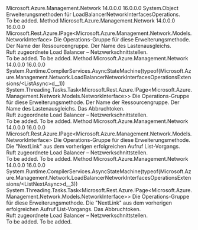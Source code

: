 <Type Name="LoadBalancerNetworkInterfacesOperationsExtensions" FullName="Microsoft.Azure.Management.Network.LoadBalancerNetworkInterfacesOperationsExtensions">
  <TypeSignature Language="C#" Value="public static class LoadBalancerNetworkInterfacesOperationsExtensions" />
  <TypeSignature Language="ILAsm" Value=".class public auto ansi abstract sealed beforefieldinit LoadBalancerNetworkInterfacesOperationsExtensions extends System.Object" />
  <TypeSignature Language="DocId" Value="T:Microsoft.Azure.Management.Network.LoadBalancerNetworkInterfacesOperationsExtensions" />
  <TypeSignature Language="VB.NET" Value="Public Module LoadBalancerNetworkInterfacesOperationsExtensions" />
  <TypeSignature Language="F#" Value="type LoadBalancerNetworkInterfacesOperationsExtensions = class" />
  <AssemblyInfo>
    <AssemblyName>Microsoft.Azure.Management.Network</AssemblyName>
    <AssemblyVersion>14.0.0.0</AssemblyVersion>
    <AssemblyVersion>16.0.0.0</AssemblyVersion>
  </AssemblyInfo>
  <Base>
    <BaseTypeName>System.Object</BaseTypeName>
  </Base>
  <Interfaces />
  <Docs>
    <summary>
            Erweiterungsmethoden für LoadBalancerNetworkInterfacesOperations.
            </summary>
    <remarks>To be added.</remarks>
  </Docs>
  <Members>
    <Member MemberName="List">
      <MemberSignature Language="C#" Value="public static Microsoft.Rest.Azure.IPage&lt;Microsoft.Azure.Management.Network.Models.NetworkInterface&gt; List (this Microsoft.Azure.Management.Network.ILoadBalancerNetworkInterfacesOperations operations, string resourceGroupName, string loadBalancerName);" />
      <MemberSignature Language="ILAsm" Value=".method public static hidebysig class Microsoft.Rest.Azure.IPage`1&lt;class Microsoft.Azure.Management.Network.Models.NetworkInterface&gt; List(class Microsoft.Azure.Management.Network.ILoadBalancerNetworkInterfacesOperations operations, string resourceGroupName, string loadBalancerName) cil managed" />
      <MemberSignature Language="DocId" Value="M:Microsoft.Azure.Management.Network.LoadBalancerNetworkInterfacesOperationsExtensions.List(Microsoft.Azure.Management.Network.ILoadBalancerNetworkInterfacesOperations,System.String,System.String)" />
      <MemberSignature Language="VB.NET" Value="&lt;Extension()&gt;&#xA;Public Function List (operations As ILoadBalancerNetworkInterfacesOperations, resourceGroupName As String, loadBalancerName As String) As IPage(Of NetworkInterface)" />
      <MemberSignature Language="F#" Value="static member List : Microsoft.Azure.Management.Network.ILoadBalancerNetworkInterfacesOperations * string * string -&gt; Microsoft.Rest.Azure.IPage&lt;Microsoft.Azure.Management.Network.Models.NetworkInterface&gt;" Usage="Microsoft.Azure.Management.Network.LoadBalancerNetworkInterfacesOperationsExtensions.List (operations, resourceGroupName, loadBalancerName)" />
      <MemberType>Method</MemberType>
      <AssemblyInfo>
        <AssemblyName>Microsoft.Azure.Management.Network</AssemblyName>
        <AssemblyVersion>14.0.0.0</AssemblyVersion>
        <AssemblyVersion>16.0.0.0</AssemblyVersion>
      </AssemblyInfo>
      <ReturnValue>
        <ReturnType>Microsoft.Rest.Azure.IPage&lt;Microsoft.Azure.Management.Network.Models.NetworkInterface&gt;</ReturnType>
      </ReturnValue>
      <Parameters>
        <Parameter Name="operations" Type="Microsoft.Azure.Management.Network.ILoadBalancerNetworkInterfacesOperations" RefType="this" />
        <Parameter Name="resourceGroupName" Type="System.String" />
        <Parameter Name="loadBalancerName" Type="System.String" />
      </Parameters>
      <Docs>
        <param name="operations">
            Die Operations-Gruppe für diese Erweiterungsmethode.
            </param>
        <param name="resourceGroupName">
            Der Name der Ressourcengruppe.
            </param>
        <param name="loadBalancerName">
            Der Name des Lastenausgleichs.
            </param>
        <summary>
            Ruft zugeordnete Load Balancer – Netzwerkschnittstellen.
            </summary>
        <returns>To be added.</returns>
        <remarks>To be added.</remarks>
      </Docs>
    </Member>
    <Member MemberName="ListAsync">
      <MemberSignature Language="C#" Value="public static System.Threading.Tasks.Task&lt;Microsoft.Rest.Azure.IPage&lt;Microsoft.Azure.Management.Network.Models.NetworkInterface&gt;&gt; ListAsync (this Microsoft.Azure.Management.Network.ILoadBalancerNetworkInterfacesOperations operations, string resourceGroupName, string loadBalancerName, System.Threading.CancellationToken cancellationToken = null);" />
      <MemberSignature Language="ILAsm" Value=".method public static hidebysig class System.Threading.Tasks.Task`1&lt;class Microsoft.Rest.Azure.IPage`1&lt;class Microsoft.Azure.Management.Network.Models.NetworkInterface&gt;&gt; ListAsync(class Microsoft.Azure.Management.Network.ILoadBalancerNetworkInterfacesOperations operations, string resourceGroupName, string loadBalancerName, valuetype System.Threading.CancellationToken cancellationToken) cil managed" />
      <MemberSignature Language="DocId" Value="M:Microsoft.Azure.Management.Network.LoadBalancerNetworkInterfacesOperationsExtensions.ListAsync(Microsoft.Azure.Management.Network.ILoadBalancerNetworkInterfacesOperations,System.String,System.String,System.Threading.CancellationToken)" />
      <MemberSignature Language="F#" Value="static member ListAsync : Microsoft.Azure.Management.Network.ILoadBalancerNetworkInterfacesOperations * string * string * System.Threading.CancellationToken -&gt; System.Threading.Tasks.Task&lt;Microsoft.Rest.Azure.IPage&lt;Microsoft.Azure.Management.Network.Models.NetworkInterface&gt;&gt;" Usage="Microsoft.Azure.Management.Network.LoadBalancerNetworkInterfacesOperationsExtensions.ListAsync (operations, resourceGroupName, loadBalancerName, cancellationToken)" />
      <MemberType>Method</MemberType>
      <AssemblyInfo>
        <AssemblyName>Microsoft.Azure.Management.Network</AssemblyName>
        <AssemblyVersion>14.0.0.0</AssemblyVersion>
        <AssemblyVersion>16.0.0.0</AssemblyVersion>
      </AssemblyInfo>
      <Attributes>
        <Attribute>
          <AttributeName>System.Runtime.CompilerServices.AsyncStateMachine(typeof(Microsoft.Azure.Management.Network.LoadBalancerNetworkInterfacesOperationsExtensions/&lt;ListAsync&gt;d__1))</AttributeName>
        </Attribute>
      </Attributes>
      <ReturnValue>
        <ReturnType>System.Threading.Tasks.Task&lt;Microsoft.Rest.Azure.IPage&lt;Microsoft.Azure.Management.Network.Models.NetworkInterface&gt;&gt;</ReturnType>
      </ReturnValue>
      <Parameters>
        <Parameter Name="operations" Type="Microsoft.Azure.Management.Network.ILoadBalancerNetworkInterfacesOperations" RefType="this" />
        <Parameter Name="resourceGroupName" Type="System.String" />
        <Parameter Name="loadBalancerName" Type="System.String" />
        <Parameter Name="cancellationToken" Type="System.Threading.CancellationToken" />
      </Parameters>
      <Docs>
        <param name="operations">
            Die Operations-Gruppe für diese Erweiterungsmethode.
            </param>
        <param name="resourceGroupName">
            Der Name der Ressourcengruppe.
            </param>
        <param name="loadBalancerName">
            Der Name des Lastenausgleichs.
            </param>
        <param name="cancellationToken">
            Das Abbruchtoken.
            </param>
        <summary>
            Ruft zugeordnete Load Balancer – Netzwerkschnittstellen.
            </summary>
        <returns>To be added.</returns>
        <remarks>To be added.</remarks>
      </Docs>
    </Member>
    <Member MemberName="ListNext">
      <MemberSignature Language="C#" Value="public static Microsoft.Rest.Azure.IPage&lt;Microsoft.Azure.Management.Network.Models.NetworkInterface&gt; ListNext (this Microsoft.Azure.Management.Network.ILoadBalancerNetworkInterfacesOperations operations, string nextPageLink);" />
      <MemberSignature Language="ILAsm" Value=".method public static hidebysig class Microsoft.Rest.Azure.IPage`1&lt;class Microsoft.Azure.Management.Network.Models.NetworkInterface&gt; ListNext(class Microsoft.Azure.Management.Network.ILoadBalancerNetworkInterfacesOperations operations, string nextPageLink) cil managed" />
      <MemberSignature Language="DocId" Value="M:Microsoft.Azure.Management.Network.LoadBalancerNetworkInterfacesOperationsExtensions.ListNext(Microsoft.Azure.Management.Network.ILoadBalancerNetworkInterfacesOperations,System.String)" />
      <MemberSignature Language="VB.NET" Value="&lt;Extension()&gt;&#xA;Public Function ListNext (operations As ILoadBalancerNetworkInterfacesOperations, nextPageLink As String) As IPage(Of NetworkInterface)" />
      <MemberSignature Language="F#" Value="static member ListNext : Microsoft.Azure.Management.Network.ILoadBalancerNetworkInterfacesOperations * string -&gt; Microsoft.Rest.Azure.IPage&lt;Microsoft.Azure.Management.Network.Models.NetworkInterface&gt;" Usage="Microsoft.Azure.Management.Network.LoadBalancerNetworkInterfacesOperationsExtensions.ListNext (operations, nextPageLink)" />
      <MemberType>Method</MemberType>
      <AssemblyInfo>
        <AssemblyName>Microsoft.Azure.Management.Network</AssemblyName>
        <AssemblyVersion>14.0.0.0</AssemblyVersion>
        <AssemblyVersion>16.0.0.0</AssemblyVersion>
      </AssemblyInfo>
      <ReturnValue>
        <ReturnType>Microsoft.Rest.Azure.IPage&lt;Microsoft.Azure.Management.Network.Models.NetworkInterface&gt;</ReturnType>
      </ReturnValue>
      <Parameters>
        <Parameter Name="operations" Type="Microsoft.Azure.Management.Network.ILoadBalancerNetworkInterfacesOperations" RefType="this" />
        <Parameter Name="nextPageLink" Type="System.String" />
      </Parameters>
      <Docs>
        <param name="operations">
            Die Operations-Gruppe für diese Erweiterungsmethode.
            </param>
        <param name="nextPageLink">
            Die "NextLink" aus dem vorherigen erfolgreichen Aufruf List-Vorgangs.
            </param>
        <summary>
            Ruft zugeordnete Load Balancer – Netzwerkschnittstellen.
            </summary>
        <returns>To be added.</returns>
        <remarks>To be added.</remarks>
      </Docs>
    </Member>
    <Member MemberName="ListNextAsync">
      <MemberSignature Language="C#" Value="public static System.Threading.Tasks.Task&lt;Microsoft.Rest.Azure.IPage&lt;Microsoft.Azure.Management.Network.Models.NetworkInterface&gt;&gt; ListNextAsync (this Microsoft.Azure.Management.Network.ILoadBalancerNetworkInterfacesOperations operations, string nextPageLink, System.Threading.CancellationToken cancellationToken = null);" />
      <MemberSignature Language="ILAsm" Value=".method public static hidebysig class System.Threading.Tasks.Task`1&lt;class Microsoft.Rest.Azure.IPage`1&lt;class Microsoft.Azure.Management.Network.Models.NetworkInterface&gt;&gt; ListNextAsync(class Microsoft.Azure.Management.Network.ILoadBalancerNetworkInterfacesOperations operations, string nextPageLink, valuetype System.Threading.CancellationToken cancellationToken) cil managed" />
      <MemberSignature Language="DocId" Value="M:Microsoft.Azure.Management.Network.LoadBalancerNetworkInterfacesOperationsExtensions.ListNextAsync(Microsoft.Azure.Management.Network.ILoadBalancerNetworkInterfacesOperations,System.String,System.Threading.CancellationToken)" />
      <MemberSignature Language="F#" Value="static member ListNextAsync : Microsoft.Azure.Management.Network.ILoadBalancerNetworkInterfacesOperations * string * System.Threading.CancellationToken -&gt; System.Threading.Tasks.Task&lt;Microsoft.Rest.Azure.IPage&lt;Microsoft.Azure.Management.Network.Models.NetworkInterface&gt;&gt;" Usage="Microsoft.Azure.Management.Network.LoadBalancerNetworkInterfacesOperationsExtensions.ListNextAsync (operations, nextPageLink, cancellationToken)" />
      <MemberType>Method</MemberType>
      <AssemblyInfo>
        <AssemblyName>Microsoft.Azure.Management.Network</AssemblyName>
        <AssemblyVersion>14.0.0.0</AssemblyVersion>
        <AssemblyVersion>16.0.0.0</AssemblyVersion>
      </AssemblyInfo>
      <Attributes>
        <Attribute>
          <AttributeName>System.Runtime.CompilerServices.AsyncStateMachine(typeof(Microsoft.Azure.Management.Network.LoadBalancerNetworkInterfacesOperationsExtensions/&lt;ListNextAsync&gt;d__3))</AttributeName>
        </Attribute>
      </Attributes>
      <ReturnValue>
        <ReturnType>System.Threading.Tasks.Task&lt;Microsoft.Rest.Azure.IPage&lt;Microsoft.Azure.Management.Network.Models.NetworkInterface&gt;&gt;</ReturnType>
      </ReturnValue>
      <Parameters>
        <Parameter Name="operations" Type="Microsoft.Azure.Management.Network.ILoadBalancerNetworkInterfacesOperations" RefType="this" />
        <Parameter Name="nextPageLink" Type="System.String" />
        <Parameter Name="cancellationToken" Type="System.Threading.CancellationToken" />
      </Parameters>
      <Docs>
        <param name="operations">
            Die Operations-Gruppe für diese Erweiterungsmethode.
            </param>
        <param name="nextPageLink">
            Die "NextLink" aus dem vorherigen erfolgreichen Aufruf List-Vorgangs.
            </param>
        <param name="cancellationToken">
            Das Abbruchtoken.
            </param>
        <summary>
            Ruft zugeordnete Load Balancer – Netzwerkschnittstellen.
            </summary>
        <returns>To be added.</returns>
        <remarks>To be added.</remarks>
      </Docs>
    </Member>
  </Members>
</Type>